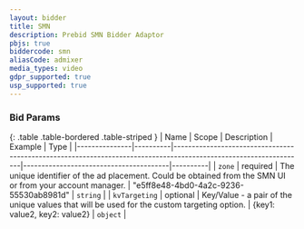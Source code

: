 ```yaml
---
layout: bidder
title: SMN
description: Prebid SMN Bidder Adaptor
pbjs: true
biddercode: smn
aliasCode: admixer
media_types: video
gdpr_supported: true
usp_supported: true
---
```


### Bid Params

{: .table .table-bordered .table-striped }
| Name          | Scope    | Description                                                                                                      | Example                                | Type     |
|---------------|----------|------------------------------------------------------------------------------------------------------------------|----------------------------------------|----------|
| `zone`        | required | The unique identifier of the ad placement. Could be obtained from the SMN UI or from your account manager. | "e5ff8e48-4bd0-4a2c-9236-55530ab8981d" | `string` |
| `kvTargeting` | optional | Key/Value - a pair of the unique values that will be used for the custom targeting option.                       | {key1: value2, key2: value2}           | `object` |
